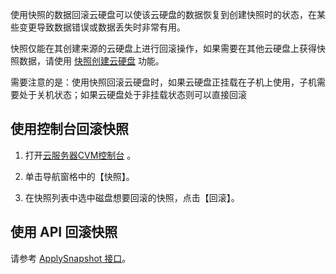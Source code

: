 使用快照的数据回滚云硬盘可以使该云硬盘的数据恢复到创建快照时的状态，在某些变更导致数据错误或数据丢失时非常有用。

快照仅能在其创建来源的云硬盘上进行回滚操作，如果需要在其他云硬盘上获得快照数据，请使用 [快照创建云硬盘](/doc/product/362/5757) 功能。

需要注意的是：使用快照回滚云硬盘时，如果云硬盘正挂载在子机上使用，子机需要处于关机状态；如果云硬盘处于非挂载状态则可以直接回滚

## 使用控制台回滚快照
1) 打开[云服务器CVM控制台](http://console.tcecqpoc.fsphere.cn/cvm/) 。

2) 单击导航窗格中的【快照】。

3) 在快照列表中选中磁盘想要回滚的快照，点击【回滚】。

## 使用 API 回滚快照
请参考 [ApplySnapshot 接口](http://tcecqpoc.fsphere.cn/document/product/362/15643)。